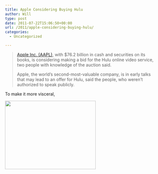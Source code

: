 ```yaml
---
title: Apple Considering Buying Hulu
author: Will
type: post
date: 2011-07-22T15:06:50+00:00
url: /2011/apple-considering-buying-hulu/
categories:
  - Uncategorized

---
```

> [Apple Inc. (AAPL)][1], with $76.2 billion in cash and securities on its books, is considering making a bid for the Hulu online video service, two people with knowledge of the auction said.
> 
> Apple, the world’s second-most-valuable company, is in early talks that may lead to an offer for Hulu, said the people, who weren’t authorized to speak publicly.

To make it more visceral,

[<img loading="lazy" class="alignnone size-medium wp-image-522" title="untitled_thumb" src="http://blog.williamrinehart.com/wp-content/uploads/2011/07/untitled_thumb-300x226.png" alt="" width="300" height="226" />][2]

 [1]: http://www.bloomberg.com/apps/quote?ticker=AAPL:US "Get Quote"
 [2]: http://blog.williamrinehart.com/wp-content/uploads/2011/07/untitled_thumb.png